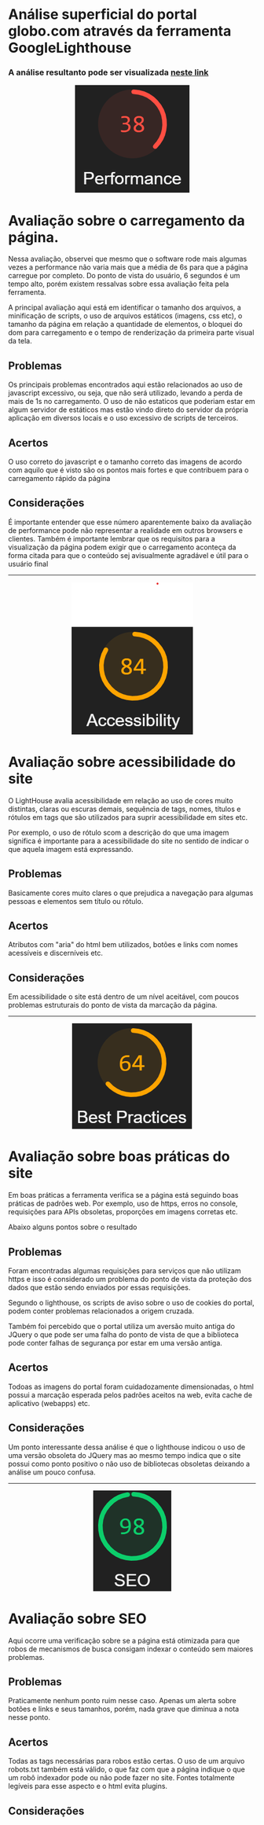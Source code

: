# Análise superficial do portal globo.com através da ferramenta GoogleLighthouse

### A análise resultanto pode ser visualizada [neste link](https://nicacioliveira.github.io/avaliacao-arquitetural-arqsoft-20203/relatorio-globo.com.html)


<div style="display: flex;">
    <img style="margin: 0 auto;" src="images/performance.png"/>
</div>

# Avaliação sobre o carregamento da página.

Nessa avaliação, observei que mesmo que o software rode mais algumas vezes a performance não varia mais que a média de 6s para que a página carregue por completo. Do ponto de vista do usuário, 6 segundos é um tempo alto, porém existem ressalvas sobre essa avaliação feita pela ferramenta.

A principal avaliação aqui está em identificar o tamanho dos arquivos, a minificação de scripts, o uso de arquivos estáticos (imagens, css etc), o tamanho da página em relação a quantidade de elementos, o bloquei do dom para carregamento e o tempo de renderização da primeira parte visual da tela.

## Problemas

Os principais problemas encontrados aqui estão relacionados ao uso de javascript excessivo, ou seja, que não será utilizado, levando a perda de mais de 1s no carregamento. O uso de não estaticos que poderiam estar em algum servidor de estáticos mas estão vindo direto do servidor da própria aplicação em diversos locais e o uso excessivo de scripts de terceiros.

## Acertos

O uso correto do javascript e o tamanho correto das imagens de acordo com aquilo que é visto são os pontos mais fortes e que contribuem para o carregamento rápido da página


## Considerações

É importante entender que esse número aparentemente baixo da avaliação de performance pode não representar a realidade em outros browsers e clientes. Também é importante lembrar que os requisitos para a visualização da página podem exigir que o carregamento aconteça da forma citada para que o conteúdo sej avisualmente agradável e útil para o usuário final


---

<div style="display: flex;">
    <img style="margin: 0 auto;" src="images/accessibility.png"/>
</div>

# Avaliação sobre acessibilidade do site

O LightHouse avalia acessibilidade em relação ao uso de cores muito distintas, claras ou escuras demais, sequência de tags, nomes, títulos e rótulos em tags que são utilizados para suprir acessibilidade em sites etc.

Por exemplo, o uso de rótulo scom a descrição do que uma imagem significa é importante para a acessibilidade do site no sentido de indicar o que aquela imagem está expressando.

## Problemas

Basicamente cores muito clares o que prejudica a navegação para algumas pessoas e elementos sem título ou rótulo.

## Acertos

Atributos com "aria" do html bem utilizados, botões e links com nomes acessíveis e discerníveis etc. 

## Considerações

Em acessibilidade o site está dentro de um nível aceitável, com poucos problemas estruturais do ponto de vista da marcação da página.

---

<div style="display: flex;">
    <img style="margin: 0 auto;" src="images/best_practices.png"/>
</div>

# Avaliação sobre boas práticas do site

Em boas práticas a ferramenta verifica se a página está seguindo boas práticas de padrões web. Por exemplo, uso de https, erros no console, requisições para APIs obsoletas, proporções em imagens corretas etc.

Abaixo alguns pontos sobre o resultado

## Problemas

Foram encontradas algumas requisições para serviços que não utilizam https e isso é considerado um problema do ponto de vista da proteção dos dados que estão sendo enviados por essas requisições.

Segundo o lighthouse, os scripts de aviso sobre o uso de cookies do portal, podem conter problemas relacionados a origem cruzada.

Também foi percebido que o portal utiliza um aversão muito antiga do JQuery o que pode ser uma falha do ponto de vista de que a biblioteca pode conter falhas de segurança por estar em uma versão antiga.

## Acertos

Todoas as imagens do portal foram cuidadozamente dimensionadas, o html possui a marcação esperada pelos padrões aceitos na web, evita cache de aplicativo (webapps) etc.

## Considerações

Um ponto interessante dessa análise é que o lighthouse indicou o uso de uma versão obsoleta do JQuery mas ao mesmo tempo indica que o site possui como ponto positivo o não uso de bibliotecas obsoletas deixando a análise um pouco confusa.

---

<div style="display: flex;">
    <img style="margin: 0 auto;" src="images/seo.png"/>
</div>

# Avaliação sobre SEO

Aqui ocorre uma verificação sobre se a página está otimizada para que robos de mecanismos de busca consigam indexar o conteúdo sem maiores problemas.

## Problemas

Praticamente nenhum ponto ruim nesse caso. Apenas um alerta sobre botões e links e seus tamanhos, porém, nada grave que diminua a nota nesse ponto.

## Acertos

Todas as tags necessárias para robos estão certas. O uso de um arquivo robots.txt também está válido, o que faz com que a página indique o que um robô indexador pode ou não pode fazer no site. Fontes totalmente legíveis para esse aspecto e o html evita plugins.

## Considerações

